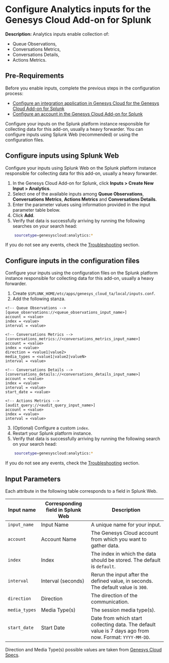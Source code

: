 # Configure Analytics inputs for the Genesys Cloud Add-on for Splunk

**Description:** Analytics inputs enable collection of:

- Queue Observations,
- Conversations Metrics,
- Conversations Details,
- Actions Metrics.

## Pre-Requirements

Before you enable inputs, complete the previous steps in the configuration process:

- [Configure an integration application in Genesys Cloud for the Genesys Cloud Add-on for Splunk](../ConfigureGenesysCloud/index.md)
- [Configure an account in the Genesys Cloud Add-on for Splunk](../ConfigureAccount/index.md)

Configure your inputs on the Splunk platform instance responsible for collecting data for this add-on, usually a heavy forwarder. You can configure inputs using Splunk Web (recommended) or using the configuration files.

## Configure inputs using Splunk Web

Configure your inputs using Splunk Web on the Splunk platform instance responsible for collecting data for this add-on, usually a heavy forwarder.

1. In the Genesys Cloud Add-on for Splunk, click **Inputs > Create New Input > Analytics**.
2. Select one of the available inputs among **Queue Observations**, **Conversations Metrics**, **Actions Metrics** and **Conversations Details**.
3. Enter the parameter values using information provided in the input parameter table below.
4. Click **Add**.
5. Verify that data is successfully arriving by running the following searches on your search head:

```bash
    sourcetype=genesyscloud:analytics:*
```

If you do not see any events, check the [Troubleshooting](../Troubleshooting/index.md) section.

## Configure inputs in the configuration files

Configure your inputs using the configuration files on the Splunk platform instance responsible for collecting data for this add-on, usually a heavy forwarder.

1. Create `$SPLUNK_HOME/etc/apps/genesys_cloud_ta/local/inputs.conf`.
2. Add the following stanza.

```
<!-- Queue Observations -->
[queue_observations://<queue_observations_input_name>]
account = <value>
index = <value>
interval = <value>

<!-- Conversations Metrics -->
[conversations_metrics://<conversations_metrics_input_name>]
account = <value>
index = <value>
direction = <value1|value2>
media_types = <value1|value2|valueN>
interval = <value>

<!-- Conversations Details -->
[conversations_details://<conversations_details_input_name>]
account = <value>
index = <value>
interval = <value>
start_date = <value>

<!-- Actions Metrics -->
[audit_query://<audit_query_input_name>]
account = <value>
index = <value>
interval = <value>

```

3. (Optional) Configure a custom `index`.
4. Restart your Splunk platform instance.
5. Verify that data is successfully arriving by running the following search on your search head:

```bash
    sourcetype=genesyscloud:analytics:*
```

If you do not see any events, check the [Troubleshooting](../Troubleshooting/index.md) section.

## Input Parameters

Each attribute in the following table corresponds to a field in Splunk Web.

|Input name               |Corresponding field in Splunk Web | Description|
|-------------------------|----------------------------------|------------|
|`input_name`             |Input Name                        |A unique name for your input.|
|`account`                |Account Name                      |The Genesys Cloud account from which you want to gather data.|
|`index`                  |Index                             |The index in which the data should be stored. The default is <code>default</code>.|
|`interval`               |Interval (seconds)                |Rerun the input after the defined value, in seconds. The default value is <code>300</code>.|
| `direction`             |Direction                         |The direction of the communication.
| `media_types`           |Media Type(s)                     |The session media type(s).
| `start_date`            |Start Date                        |Date from which start collecting data. The default value is 7 days ago from now. Format: `YYYY-MM-DD`.

Direction and Media Type(s) possible values are taken from [Genesys Cloud Specs](https://developer.genesys.cloud/analyticsdatamanagement/analytics/aggregate/conversation-query#dimensions).